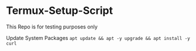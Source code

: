 # Termux-Setup-Script
This Repo is for testing purposes only

Update System Packages
```apt update && apt -y upgrade && apt install -y curl```
